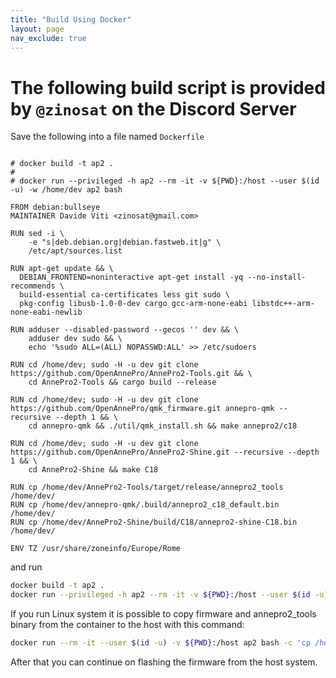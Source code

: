 ```yaml
---
title: "Build Using Docker"
layout: page
nav_exclude: true
---
```

# The following build script is provided by `@zinosat` on the Discord Server

Save the following into a file named `Dockerfile`

```

# docker build -t ap2 .
#
# docker run --privileged -h ap2 --rm -it -v ${PWD}:/host --user $(id -u) -w /home/dev ap2 bash

FROM debian:bullseye
MAINTAINER Davide Viti <zinosat@gmail.com>

RUN sed -i \
    -e "s|deb.debian.org|debian.fastweb.it|g" \
    /etc/apt/sources.list

RUN apt-get update && \
  DEBIAN_FRONTEND=noninteractive apt-get install -yq --no-install-recommends \
  build-essential ca-certificates less git sudo \
  pkg-config libusb-1.0-0-dev cargo gcc-arm-none-eabi libstdc++-arm-none-eabi-newlib

RUN adduser --disabled-password --gecos '' dev && \
    adduser dev sudo && \
    echo '%sudo ALL=(ALL) NOPASSWD:ALL' >> /etc/sudoers

RUN cd /home/dev; sudo -H -u dev git clone https://github.com/OpenAnnePro/AnnePro2-Tools.git && \
    cd AnnePro2-Tools && cargo build --release
    
RUN cd /home/dev; sudo -H -u dev git clone https://github.com/OpenAnnePro/qmk_firmware.git annepro-qmk --recursive --depth 1 && \
    cd annepro-qmk && ./util/qmk_install.sh && make annepro2/c18

RUN cd /home/dev; sudo -H -u dev git clone https://github.com/OpenAnnePro/AnnePro2-Shine.git --recursive --depth 1 && \
    cd AnnePro2-Shine && make C18

RUN cp /home/dev/AnnePro2-Tools/target/release/annepro2_tools /home/dev/
RUN cp /home/dev/annepro-qmk/.build/annepro2_c18_default.bin /home/dev/
RUN cp /home/dev/AnnePro2-Shine/build/C18/annepro2-shine-C18.bin /home/dev/

ENV TZ /usr/share/zoneinfo/Europe/Rome

```

and run

```bash
docker build -t ap2 .
docker run --privileged -h ap2 --rm -it -v ${PWD}:/host --user $(id -u) -w /home/dev ap2 bash
```

If you run Linux system it is possible to copy firmware and annepro2_tools binary from the container to the host with this command:

```bash
docker run --rm -it --user $(id -u) -v ${PWD}:/host ap2 bash -c 'cp /home/dev/annepro2* /host'
```

After that you can continue on flashing the firmware from the host system.
